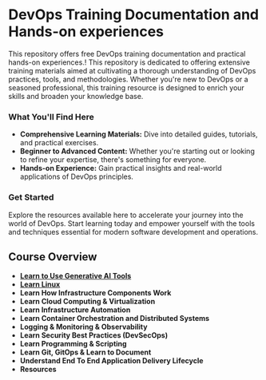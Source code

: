 # DevOps Training Documentation and Hands-on experiences
This repository offers free DevOps training documentation and practical hands-on experiences.! This repository is dedicated to offering extensive training materials aimed at cultivating a thorough understanding of DevOps practices, tools, and methodologies. Whether you're new to DevOps or a seasoned professional, this training resource is designed to enrich your skills and broaden your knowledge base.

### What You'll Find Here

- **Comprehensive Learning Materials:** Dive into detailed guides, tutorials, and practical exercises.
- **Beginner to Advanced Content:** Whether you're starting out or looking to refine your expertise, there's something for everyone.
- **Hands-on Experience:** Gain practical insights and real-world applications of DevOps principles.

### Get Started

Explore the resources available here to accelerate your journey into the world of DevOps. Start learning today and empower yourself with the tools and techniques essential for modern software development and operations.

## Course Overview
- **[Learn to Use Generative AI Tools](docs/AI_Tools.md)**
- **[Learn Linux](docs/LearnLinux.md)**
- **Learn How Infrastructure Components Work**
- **Learn Cloud Computing & Virtualization**
- **Learn Infrastructure Automation**
- **Learn Container Orchestration and Distributed Systems**
- **Logging & Monitoring & Observability**
- **Learn Security Best Practices (DevSecOps)**
- **Learn Programming & Scripting**
- **Learn Git, GitOps & Learn to Document**
- **Understand End To End Application Delivery Lifecycle**
- **Resources**



